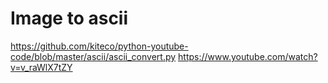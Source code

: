 # Image to ascii
<https://github.com/kiteco/python-youtube-code/blob/master/ascii/ascii_convert.py>
<https://www.youtube.com/watch?v=v_raWlX7tZY>